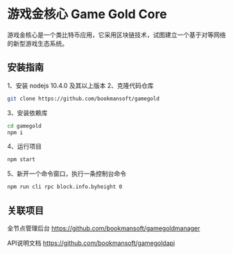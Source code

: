 # 游戏金核心 Game Gold Core

游戏金核心是一个类比特币应用，它采用区块链技术，试图建立一个基于对等网络的新型游戏生态系统。

## 安装指南

1、安装 nodejs 10.4.0 及其以上版本
2、克隆代码仓库
```bash
git clone https://github.com/bookmansoft/gamegold
```
3、安装依赖库
```bash
cd gamegold
npm i
```
4、运行项目
```bash
npm start
```
5、新开一个命令窗口，执行一条控制台命令
```bash
npm run cli rpc block.info.byheight 0
```

## 关联项目

全节点管理后台
https://github.com/bookmansoft/gamegoldmanager

API说明文档
https://github.com/bookmansoft/gamegoldapi
